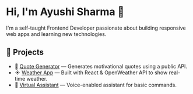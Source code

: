 # Hi, I'm Ayushi Sharma 👋

I'm a self-taught Frontend Developer passionate about building responsive web apps and learning new technologies.

## 🚀 Projects
- 🔗 [Quote Generator](https://ayushi-sharma-24.github.io/Quote-Generator/) — Generates motivational quotes using a public API.
- ☀️ [Weather App](https://ayushi-sharma-24.github.io/Weatherapp/) — Built with React & OpenWeather API to show real-time weather.
- 🧠 [Virtual Assistant](https://ayushi-sharma-24.github.io/Virtual-Assistant-Siri/) — Voice-enabled assistant for basic commands.


